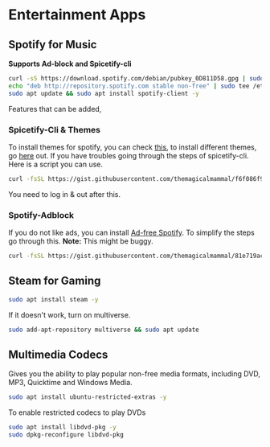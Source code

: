 # Entertainment Apps
## Spotify for Music
**Supports Ad-block and Spicetify-cli**
```bash
curl -sS https://download.spotify.com/debian/pubkey_0D811D58.gpg | sudo apt-key add -
echo "deb http://repository.spotify.com stable non-free" | sudo tee /etc/apt/sources.list.d/spotify.list
sudo apt update && sudo apt install spotify-client -y
```
Features that can be added, 
### Spicetify-Cli & Themes
To install themes for spotify, you can check [this](https://github.com/khanhas/spicetify-cli), to install different themes, go [here](https://github.com/morpheusthewhite/spicetify-themes) out. If you have troubles going through the steps of spicetify-cli. Here is a script you can use.
```bash
curl -fsSL https://gist.githubusercontent.com/themagicalmammal/f6f086f9c701924371e1d334c60c8562/raw/6bf8f24e6211c8ea3ba3d028634e58f1af8b971f/spicetify.sh | bash
```
You need to log in & out after this. 
### Spotify-Adblock
If you do not like ads, you can install [Ad-free Spotify](https://github.com/abba23/spotify-adblock-linux). To simplify the steps go through this. 
**Note:** This might be buggy.
```bash
curl -fsSL https://gist.githubusercontent.com/themagicalmammal/81e719ac496790049ecfb745a26dfc9b/raw/f22b8b886307cb58618ccf85f89df3ee8d4dc59d/spotify_adblock.sh | sudo bash
```

## Steam for Gaming
```bash
sudo apt install steam -y
```
If it doesn't work, turn on multiverse.
```bash
sudo add-apt-repository multiverse && sudo apt update
```

## Multimedia Codecs
Gives you the ability to play popular non-free media formats, including DVD, MP3, Quicktime and Windows Media.
```bash
sudo apt install ubuntu-restricted-extras -y
```
To enable restricted codecs to play DVDs
```bash
sudo apt install libdvd-pkg -y
sudo dpkg-reconfigure libdvd-pkg
```